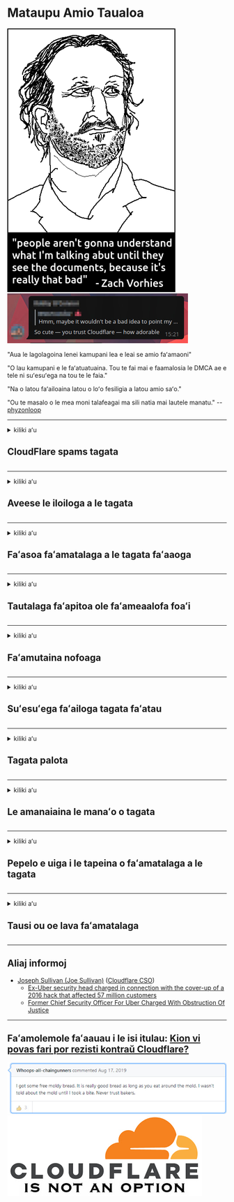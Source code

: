 # Mataupu Amio Taualoa

![](../image/itsreallythatbad.jpg)
![](../image/telegram/c81238387627b4bfd3dcd60f56d41626.jpg)

"Aua le lagolagoina lenei kamupani lea e leai se amio faʻamaoni"

"O lau kamupani e le faʻatuatuaina. Tou te fai mai e faamalosia le DMCA ae e tele ni suʻesuʻega na tou te le faia."

"Na o latou faʻailoaina latou o loʻo fesiligia a latou amio saʻo."

"Ou te masalo o le mea moni talafeagai ma sili natia mai lautele manatu."  -- [phyzonloop](https://twitter.com/phyzonloop)


---


<details>
<summary>kiliki aʻu

## CloudFlare spams tagata
</summary>


Cloudflare o loʻo lafoina spam imeli i tagata le-Cloudflare.

- Naʻo ona lafo imeli i tagata lesitala oe na filifili
- A faʻapea e le tagata faʻaaoga "taofi", ona taofi lea o le lafoina imeli

E faigofie. Ae e le popole le Cloudflare.
Fai mai Cloudflare o le faʻaaogaina o le latou tautua e mafai ai ona taofia uma le au spam poʻo le osofaʻiga.
Faʻafefea mafai ona tatou taofia Cloudflare e aunoa ma le toe faʻatinoina Cloudflare?


| 🖼 | 🖼 |
| --- | --- |
| ![](../image/cfspam01.jpg) | ![](../image/cfspam03.jpg) |
| ![](../image/cfspam02.jpg) | ![](../image/cfspambrittany.jpg)<br>![](../image/cfspamtwtr.jpg) |

</details>

---

<details>
<summary>kiliki aʻu

## Aveese le iloiloga a le tagata
</summary>


Cloudflare sikoa faʻamatalaga le lelei.
Afai e te faʻalauiloa aneti-Cloudflare tusitusiga i luga o le Twitter, ua e maua se avanoa e maua ai se tali mai le Cloudflare tagata faigaluega ma "Leai, e leʻo" savali.
A faʻapea e te lafoina se mea le saʻo i seisi itulau o iloiloga, o le a latou taumafai e pasiaina.


| 🖼 | 🖼 |
| --- | --- |
| ![](../image/cfcenrev_01.jpg)<br>![](../image/cfcenrev_02.jpg) | ![](../image/cfcenrev_03.jpg) |

</details>

---

<details>
<summary>kiliki aʻu

## Faʻasoa faʻamatalaga a le tagata faʻaaoga
</summary>


Cloudflare ei ai se faʻafitauli tele o faʻalavelave.
Cloudflare faʻasoa faʻamatalaga a le tagata lava ia i latou e faʻasea e uiga i talimalo nofoaga.
O nisi taimi latou te fai mai ia te oe e aumai lau ID moni.
Afai e te le manaʻo e faʻalavelavea, osofaʻia, faʻafefeteina pe fasiotia, e sili ai lou nofo ese mai Cloudflared 'upega tafaʻilagi.


| 🖼 | 🖼 |
| --- | --- |
| ![](../image/cfdox_what.jpg) | ![](../image/cfdox_swat.jpg) |
| ![](../image/cfdox_kill.jpg) | ![](../image/cfdox_threat.jpg) |
| ![](../image/cfdox_dox.jpg) | ![](../image/cfdox_ex1.jpg)<br>![](../image/cfdox_ex2.jpg) |

</details>

---

<details>
<summary>kiliki aʻu

## Tautalaga faʻapitoa ole faʻameaalofa foaʻi
</summary>


CloudFlare ole atu mo fesoasoani alofa.
O se mea mataina tele le a faʻatonu e se faʻalapotopotoga a Amerika mo le alofa faʻatasi ma faʻapotopotoga e leai ni tupe mama e lelei mafuaʻaga.
Afai e te fiafia e poloka tagata pe faʻaleaogaina isi taimi, atonu e te manaʻo e faʻatonu ni pisi mo tagata faigaluega a le Cloudflare.


![](../image/cfdonate.jpg)

</details>

---

<details>
<summary>kiliki aʻu

## Faʻamutaina nofoaga
</summary>


O le a lau mea o le a fai pe a fai o lau 'upega tafaʻilagi alu ifo faʻafuaseʻi?
E i ai lipoti o le Cloudflare o loʻo soloia le faʻaaoga a le tagata pe taofi se auaunaga e aunoa ma se lapataiga, lemu.
Matou te fautua atu e te maua se tausi sili.

![](../image/cftmnt.jpg)

</details>

---

<details>
<summary>kiliki aʻu

## Suʻesuʻega faʻailoga tagata faʻatau
</summary>


CloudFlare e maua ai le faʻamaninoina ia i latou o loʻo faʻaaogaina Firefox aʻo tuʻuina atu faʻaleaga togafitiga i tagata e le o ni Tor-Browser i luga o le Tor.
E faʻaaoga e le au faʻaaogaina se tasi e le tatau ona faia se faʻamatalaga e leai se totogi.
O lenei avanoa le tutusa ai o se fesoʻotaʻiga soʻofaʻatasi fesoʻotaʻiga ma se faʻaaoga sese.

![](../image/browdifftbcx.gif)

- Agavale: Tor Browser, Taumatau: Chrome. Tuatusi IP tuatusi.

![](../image/browserdiff.jpg)

- Agavale: Tor Browser Javascript ua le atoatoa, Kuki na mafai
- Taumatau: Chrome Javascript Enabled, Cookie Disabled

![](../image/cfsiryoublocked.jpg)

- QuteBrowser (tamaʻi browser) e leai se Tor (Clearnet IP)

| ***Suʻesuʻega*** | ***Avanoa togafitiga*** |
| --- | --- |
| Tor Browser (Javascript mafai ai) | avanoa faʻatagaina |
| Firefox (Javascript mafai ai) | avanoa ua faaleagaina |
| Chromium (Javascript mafai ai) | avanoa ua faaleagaina |
| Chromium or Firefox (Javascript ua le atoatoa) | le taliaina |
| Chromium or Firefox (Kuki le atoatoa) | le taliaina |
| QuteBrowser | le taliaina |
| lynx | le taliaina |
| w3m | le taliaina |
| wget | le taliaina |


Aisea e le faʻaaoga ai Audio faʻamau e foia ai faʻafitauli faigofie?

Ioe, e i ai le leo faʻamau, ae e le faigaluega i luga o Tor.
E te mauaina lea feʻau pe a e kiliki i ai:

```
Toe taumafai mulimuli ane
O lau komepiuta poʻo le fesoʻotaʻiga e ono auina atu ni fesili otometi.
Ina ia puipuia a matou tagata faʻaaogaina, matou le mafai ona faʻagaioia lau talosaga i le taimi nei.
Mo nisi faʻamatalaga asiasi le matou itulau fesoasoani
```

</details>

---

<details>
<summary>kiliki aʻu

## Tagata palota
</summary>


O tagata palota i Amerika o loʻo lesitala e palota e ala i le failautusi a le setete i le setete o lo latou nofoaga.
O ofisa o le failautusi a le setete e pulea le Republican e auai i le taofia o tagata palota e ala i le sui o le setete failautusi i luga o le upega tafailagi e ala i Cloudflare.
Cloudflare o le le talimalo agavaʻa o tagata faʻaaoga Tor, o lona tulaga MITM o se tulaga tutotonu tulaga faʻavaitaimi o le mataituina, ma lona afaina ai aotelega faia faʻatosina tagata palota palota i ai le mumusu e lesitala.
O tagata lautele e faapitoa lava latou te taliaina le le faalauaiteleina.
O pepa resitala a tagata palota e aoina mai faʻamatalaga e uiga i le palota a le tagata palota, tuatusi o le tagata, numera o le saogalemu, ma le aso na fanau ai.
Ole tele o setete naʻo le faia o se vaega o na faʻamatalaga faʻalauaʻitele, ae Cloudflare vaʻai uma na faʻamatalaga pe a lesitala se tasi e palota.

Manatua o pepa resitala e le taofiofia Cloudflare ona o le failautusi o le setete faʻamaumauga faʻamatalaga ulufale tagata faigaluega o le a ono faʻaaogaina le Cloudflare 'upega tafaʻilagi e ulufale i le faʻamatalaga.

| 🖼 | 🖼 |
| --- | --- |
| ![](../image/cfvotm_01.jpg) | ![](../image/cfvotm_02.jpg) |

- Change.org o se lauiloa 'upega tafaʻilagi mo le aoina o palota ma faia gaioiga.
“o tagata i soo se mea e amata ai ni polokalame, e unaʻia le au lagolago, ma galulue faatasi ma le au fai faaiuga e unaʻia fofo.”
Ae paga lea, e toʻatele tagata e le mafai ona vaʻavaʻai i le suiga.org.
O loʻo poloka latou i le sainia o le talosaga, e le aofia ai i latou mai le faʻatemokarasi.
Faʻaogaina isi leai-cloudflared tulaga pei o OpenPetition fesoasoani faʻafofoina le faʻafitauli.

| 🖼 | 🖼 |
| --- | --- |
| ![](../image/changeorgasn.jpg) | ![](../image/changeorgtor.jpg) |

- Cloudflare's "Atenian Poloketi" ofoina maua fua-pisinisi puipuiga tulaga i le setete ma le lotoifale palota i luga o le upega tafailagi.
Na latou fai mai "e mafai e latou itumalo ona maua faʻamatalaga a le palota ma le lesitala o tagata palota" peitaʻi o se pepelo lea aua e toʻatele tagata e le mafai ona vaʻai i luga o le upega tafailagi.

</details>

---

<details>
<summary>kiliki aʻu

## Le amanaiaina le manaʻo o tagata
</summary>


Afai e te filifilia se mea, e te manatu e te le mauaina se imeli e uiga i ai.
Cloudflare le amanaiaina le faʻaaogaina o le tagata ma faʻasoa faʻamaumauga ma isi vaega faʻalapotopotoga e aunoa ma le faʻatagaina a le tagata faʻatau.
Afai o loʻo e faʻaaogaina la latou fuafuaga faʻatau, latou te tuʻuina atu i nisi taimi imeli ia oe e fai atu e faʻatau saʻo le masina.

![](../image/cfviopl_tp.jpg)

</details>

---

<details>
<summary>kiliki aʻu

## Pepelo e uiga i le tapeina o faʻamatalaga a le tagata
</summary>


E tusa ai ma lenei muamua-cloudflare tagata faʻatau blog, Cloudflare pepelo e uiga i le soloia o teuga tupe.
I nei aso, tele kamupani tausia lau faʻamatalaga pe a uma ona e tapunia pe aveese lau teuga tupe.
Le tele o kamupani lelei taʻutaʻu e uiga i ai i la latou faalauaiteleina faiga faavae.
Cloudflare? Leai.

```
2019-08-05 Sa auina mai e CloudFlare se faamautinoaga na latou aveeseina laʻu tala.
2019-10-02 Na ou mauaina se imeli mai le CloudFlare "aua o aʻu o le tagata faatau"
```

Sa le iloa e Cloudflare le upu "aveese".
Afai e aveʻesea, pe aisea na maua ai e le ex-customer le imeli?
Na ia taʻua foi o le le faalauaiteleina faiga faavae a Cloudflare e le taʻu ai.

```
O la latou faiga malu puipuia fou e le taʻua ai le teuina o faʻamaumauga mo le tausaga.
```

![](../image/cfviopl_notdel.jpg)

Faʻafefea ona e faʻatuatuaina Cloudflare pe a fai o latou faʻalilolilo tulafono o se LIE?

</details>

---

<details>
<summary>kiliki aʻu

## Tausi ou oe lava faʻamatalaga
</summary>


Aveesea Cloudflare tala e faigata tulaga.

```
Tuʻu se pepa lagolago lagolago faʻaaoga le vaega "Teugatupe",
ma le talosaga e faʻamuta le teuina o le tino ile feau.
E le tatau ona i ai ni au domains poʻo ni kata aitalafu e faʻapipiʻi i lau teugatupe ae e te leʻi manaʻomia lau faʻauiga.
```

O le ae mauaina lenei faʻamaoniga imeli.

![](../image/cf_deleteandkeep.jpg)

"Ua amata ona matou faʻagaioia lau faʻamutuga o le tuʻufaʻatasia" ae "O le a matou faaauau pea ona teuina a oe lava faʻamatalaga".

Mafai ona e "faʻatuatuaina" lenei?

</details>

---

## Aliaj informoj

- [Joseph Sullivan (Joe Sullivan)](../cloudflare_inc/cloudflare_members.md) ([Cloudflare CSO](https://twitter.com/eastdakota/status/1296522269313785862))
  - [Ex-Uber security head charged in connection with the cover-up of a 2016 hack that affected 57 million customers](https://www.businessinsider.com/uber-data-hack-security-head-joe-sullivan-charged-cover-up-2020-8)
  - [Former Chief Security Officer For Uber Charged With Obstruction Of Justice](https://www.justice.gov/usao-ndca/pr/former-chief-security-officer-uber-charged-obstruction-justice)


---

## Faʻamolemole faʻaauau i le isi itulau:   [Kion vi povas fari por rezisti kontraŭ Cloudflare?](sm.action.md)

![](../image/freemoldybread.jpg)
![](../image/cfisnotanoption.jpg)
